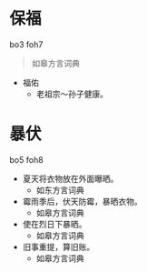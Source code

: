 # 保福
bo3 foh7
> 如皋方言词典
- 福佑
  - 老祖宗～孙子健康。

# 暴伏
bo5 foh8
+ 夏天将衣物放在外面曝晒。
  * 如东方言词典
+ 霉雨季后，伏天防霉，暴晒衣物。
  * 如皋方言词典
+ 使在烈日下暴晒。
  * 如皋方言词典
+ 旧事重提，算旧账。
  * 如皋方言词典
